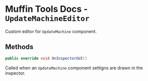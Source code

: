 # Muffin Tools Docs - `UpdateMachineEditor`

Custom editor for `UpdateMachine` component.

## Methods

```cs
public override void OnInspectorGUI()
```

Called when an `UpdateMachine` component settigns are drawn in the inspector.